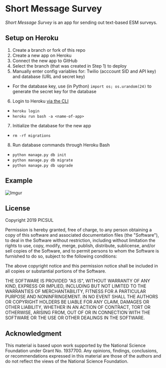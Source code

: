 # Short Message Survey

*Short Message Survey* is an app for sending out text-based ESM surveys.

## Setup on Heroku

1. Create a branch or fork of this repo
2. Create a new app on Heroku
3. Connect the new app to GitHub
4. Select the branch (that was created in Step 1) to deploy
5. Manually enter config variables for: Twilio (acccount SID and API key) and database (URL and secret key) 
  - For the database key, use (in Python) `import os; os.urandom(24)` to generate the secret key for the database
6. Login to Heroku [via the CLI](https://devcenter.heroku.com/articles/heroku-cli#download-and-install)
  - `heroku login`
  - `heroku run bash -a <name-of-app>`
7. Initialize the database for the new app
  - `rm -rf migrations`
8. Run database commands through Heroku Bash
  - `python manage.py db init`
  - `python manage.py db migrate`
  - `python manage.py db upgrade`

## Example

![Imgur](https://i.imgur.com/phHIZRt.png)

## License

Copyright 2019 PICSUL

Permission is hereby granted, free of charge, to any person obtaining a copy of this software and associated documentation files (the "Software"), to deal in the Software without restriction, including without limitation the rights to use, copy, modify, merge, publish, distribute, sublicense, and/or sell copies of the Software, and to permit persons to whom the Software is furnished to do so, subject to the following conditions:

The above copyright notice and this permission notice shall be included in all copies or substantial portions of the Software.

THE SOFTWARE IS PROVIDED "AS IS", WITHOUT WARRANTY OF ANY KIND, EXPRESS OR IMPLIED, INCLUDING BUT NOT LIMITED TO THE WARRANTIES OF MERCHANTABILITY, FITNESS FOR A PARTICULAR PURPOSE AND NONINFRINGEMENT. IN NO EVENT SHALL THE AUTHORS OR COPYRIGHT HOLDERS BE LIABLE FOR ANY CLAIM, DAMAGES OR OTHER LIABILITY, WHETHER IN AN ACTION OF CONTRACT, TORT OR OTHERWISE, ARISING FROM, OUT OF OR IN CONNECTION WITH THE SOFTWARE OR THE USE OR OTHER DEALINGS IN THE SOFTWARE.

## Acknowledgment

This material is based upon work supported by the National Science Foundation under Grant No. 1937700. Any opinions, findings, conclusions, or recommendations expressed in this material are those of the authors and do not reflect the views of the National Science Foundation.

